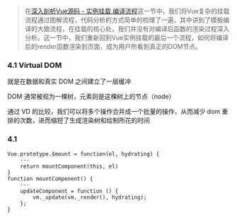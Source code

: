 > 在[深入剖析Vue源码 - 实例挂载,编译流程](https://juejin.im/post/5ccafd4d51882540d472a90e)这一节中，我们将Vue复杂的挂载流程通过图解流程，代码分析的方式简单的梳理了一遍，其中讲到了模板编译的大致流程，在挂载的核心处，我们并没有对编译后函数的渲染过程深入分析。这一节中，我们重新回到Vue实例挂载的最后一个流程，如何将编译后的render函数渲染到页面，成为用户所看到真正的DOM节点。

### 4.1 Virtual DOM

就是在数据和真实 DOM 之间建立了一层缓冲

DOM 通常被视为一棵树，元素则是这棵树上的节点（node）

通过 VD 的比较，我们可以将多个操作合并成一个批量的操作，从而减少 dom 重排的次数，进而缩短了生成渲染树和绘制所花的时间
### 4.1
```
Vue.prototype.$mount = function(el, hydrating) {
    ···
    return mountComponent(this, el)
}
function mountComponent() {
    ···
    updateComponent = function () {
        vm._update(vm._render(), hydrating);
    };
}

```